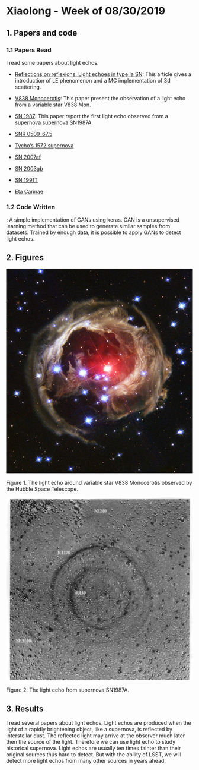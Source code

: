 # Xiaolong - Week of 08/30/2019

## 1. Papers and code

### 1.1 Papers Read

I read some papers about light echos. 

- [Reflections on reflexions: Light echoes in type Ia SN](https://academic.oup.com/mnras/article/357/4/1161/1051008): This article gives a introduction of LE phenomenon and a MC implementation of 3d scattering.  

- [V838 Monocerotis](https://www.nature.com/articles/nature01508): This paper present the observation of a light echo from a variable star V838 Mon. 
- [SN 1987](https://iopscience.iop.org/article/10.1088/0004-637X/767/1/45): This paper report the first light echo observed from a supernova supernova SN1987A. 
- [SNR 0509-67.5](https://arxiv.org/pdf/0801.4762.pdf)
- [Tycho’s 1572 supernova](https://www.nature.com/articles/nature07608)
- [SN 2007af]()
- [SN 2003gb](https://iopscience.iop.org/article/10.1086/497578/meta)
- [SN 1991T](https://iopscience.iop.org/article/10.1086/307766)
- [Eta Carinae]()
### 1.2 Code Written

[](source/gan_mnist_keras.ipynb): A simple implementation of GANs using keras. GAN is a unsupervised learning method that can be used to generate similar samples from datasets. Trained by enough data, it is possible to apply GANs to detect light echos. 

## 2. Figures

![](imgs/V838.jpg)

Figure 1.  The light echo around variable star V838 Monocerotis observed by the Hubble Space Telescope. 



![](imgs/le_sn1987a.png)

Figure 2. The light echo from  supernova SN1987A. 

## 3. Results

I read several papers about light echos. Light echos are produced when the light of a rapidly brightening object, like a supernova, is reflected by interstellar dust. The reflected light may arrive at the observer much later then the source of the light. Therefore we can use light echo  to study historical supernova. Light echos are usually ten times fainter than their original sources thus hard to detect. But with the ability of LSST, we will detect more light echos from many other sources in years ahead. 